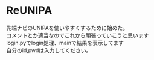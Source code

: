 # ReUNIPA
先端ナビのUNIPAを使いやすくするために始めた。  
コメントとか適当なのでこれから頑張っていこうと思います  
login.pyでlogin処理、mainで結果を表示してます  
自分のid,pwdは入力してください。  
